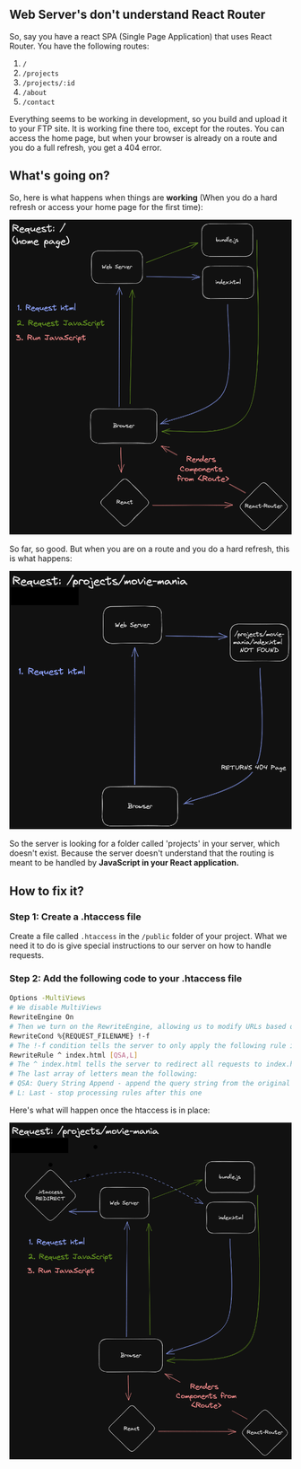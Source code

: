 ## Web Server's don't understand React Router

So, say you have a react SPA (Single Page Application) that uses React Router. You have the following routes:


1. `/`
2. `/projects`
3. `/projects/:id`
4. `/about`
5. `/contact`

Everything seems to be working in development, so you build and upload it to your FTP site. It is working fine there too, except for the routes. You can access the home page, but when your browser is already on a route and you do a full refresh, you get a 404 error.

## What's going on?

So, here is what happens when things are **working** (When you do a hard refresh or access your home page for the first time):

![](/assets/images/BCIT%20FWD33%20Portfolio%202023-06-27%2015.46.58.excalidraw.png)

So far, so good. But when you are on a route and you do a hard refresh, this is what happens:

![](assets/images/request404.png)

So the server is looking for a folder called 'projects' in your server, which doesn't exist. Because the server doesn't understand that the routing is meant to be handled by **JavaScript in your React application.**

## How to fix it?

### Step 1: Create a .htaccess file

Create a file called `.htaccess` in the `/public` folder of your project. What we need it to do is give special instructions to our server on how to handle requests.

### Step 2: Add the following code to your .htaccess file

```sh
Options -MultiViews
# We disable MultiViews
RewriteEngine On
# Then we turn on the RewriteEngine, allowing us to modify URLs based on certain conditions
RewriteCond %{REQUEST_FILENAME} !-f
# The !-f condition tells the server to only apply the following rule if the requested file does not exist
RewriteRule ^ index.html [QSA,L]
# The ^ index.html tells the server to redirect all requests to index.html
# The last array of letters mean the following:
# QSA: Query String Append - append the query string from the original request to the new URL
# L: Last - stop processing rules after this one
```

Here's what will happen once the htaccess is in place:

![](/assets/images/htaccessfix.png)
